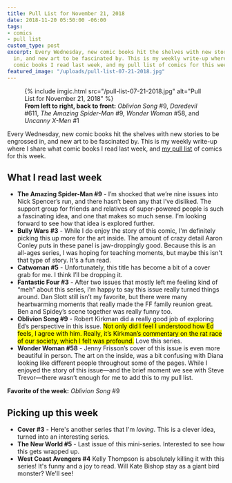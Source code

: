 ```yaml
---
title: Pull List for November 21, 2018
date: 2018-11-20 05:50:00 -06:00
tags:
- comics
- pull list
custom_type: post
excerpt: Every Wednesday, new comic books hit the shelves with new stories to be engrossed
  in, and new art to be fascinated by. This is my weekly write-up where I share what
  comic books I read last week, and my pull list of comics for this week.
featured_image: "/uploads/pull-list-07-21-2018.jpg"
---
```


<figure class="extendout">
  {% include imgic.html src="/pull-list-07-21-2018.jpg" alt="Pull List for November 21, 2018" %}
  <figcaption><strong>From left to right, back to front:</strong> <em>Oblivion Song</em> #9, <em>Daredevil</em> #611, <em>The Amazing Spider-Man</em> #9, <em>Wonder Woman</em> #58, and <em>Uncanny X-Men</em> #1</figcaption>
</figure>

Every Wednesday, new comic books hit the shelves with new stories to be engrossed in, and new art to be fascinated by. This is my weekly write-up where I share what comic books I read last week, and [my pull list](/topics/#pull-list) of comics for this week.

## What I read last week

- **The Amazing Spider-Man #9** - I’m shocked that we’re nine issues into Nick Spencer’s run, and there hasn’t been any that I’ve disliked. The support group for friends and relatives of super-powered people is such a fascinating idea, and one that makes so much sense. I’m looking forward to see how that idea is explored further.
- **Bully Wars #3** - While I do enjoy the story of this comic, I'm definitely picking this up more for the art inside. The amount of crazy detail Aaron Conley puts in these panel is jaw-droppingly good. Because this is an all-ages series, I was hoping for teaching moments, but maybe this isn't that type of story. It's a fun read.
- **Catwoman #5** - Unfortunately, this title has become a bit of a cover grab for me. I think I’ll be dropping it.
- **Fantastic Four #3** - After two issues that mostly left me feeling kind of “meh” about this series, I’m happy to say this issue really turned things around. Dan Slott still isn’t my favorite, but there were many heartwarming moments that really made the FF family reunion great. Ben and Spidey’s scene together was really funny too.
- **Oblivion Song #9** - Robert Kirkman did a really good job of exploring Ed’s perspective in this issue. <mark>Not only did I feel I understood how Ed feels, I agree with him. Really, it’s Kirkman’s commentary on the rat race of our society, which I felt was profound.</mark> Love this series.
- **Wonder Woman #58** - Jenny Frisson’s cover of this issue is even more beautiful in person. The art on the inside, was a bit confusing with Diana looking like different people throughout some of the pages. While I enjoyed the story of this issue—and the brief moment we see with Steve Trevor—there wasn’t enough for me to add this to my pull list.

**Favorite of the week:** _Oblivion Song_ #9

## Picking up this week

- **Cover #3** - Here's another series that I'm _loving_. This is a clever idea, turned into an interesting series.
- **The New World #5** - Last issue of this mini-series. Interested to see how this gets wrapped up.
- **West Coast Avengers #4** Kelly Thompson is absolutely killing it with this series! It's funny and a joy to read. Will Kate Bishop stay as a giant bird monster? We'll see!
